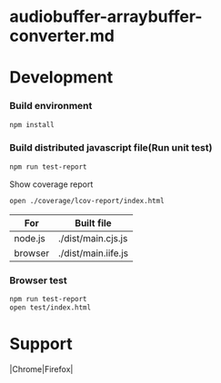 audiobuffer-arraybuffer-converter.md
====

# Development

### Build environment

```bash
npm install
```

### Build distributed javascript file(Run unit test)

```bash
npm run test-report
```

Show coverage report
```bash
open ./coverage/lcov-report/index.html
```

|For|Built file|
|---|---|
|node.js|./dist/main.cjs.js|
|browser|./dist/main.iife.js|

### Browser test

```bash
npm run test-report
open test/index.html
```

# Support

|Chrome|Firefox|
